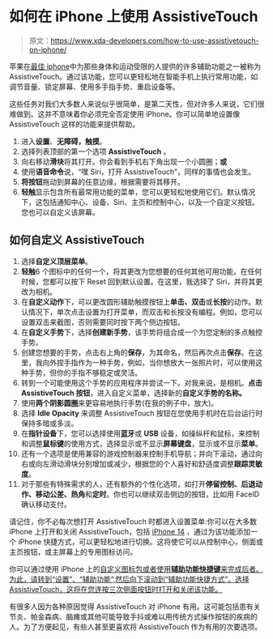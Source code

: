# 如何在 iPhone 上使用 AssistiveTouch

> 原文：<https://www.xda-developers.com/how-to-use-assistivetouch-on-iphone/>

苹果在[最佳 iphone](https://www.xda-developers.com/best-iphone/)中为那些身体和运动受限的人提供的许多辅助功能之一被称为 AssistiveTouch。通过该功能，您可以更轻松地在智能手机上执行常用功能，如调节音量、锁定屏幕、使用多手指手势、重启设备等。

这些任务对我们大多数人来说似乎很简单，是第二天性，但对许多人来说，它们很难做到。这并不意味着你必须完全否定使用 iPhone。你可以简单地设置像 AssistiveTouch 这样的功能来提供帮助。

1.  进入**设置**、**无障碍，触摸**。
2.  选择列表顶部的第一个选项 **AssistiveTouch** 。
3.  向右移动**滑块**将其打开。你会看到手机右下角出现一个小圆圈；**或**
4.  使用**语音命令**说，“嘿 Siri，打开 AssistiveTouch”，同样的事情也会发生。
5.  **将按钮**拖动到屏幕的任意边缘，根据需要将其移开。
6.  **轻触**显示包含所有最常用功能的菜单，您可以更轻松地使用它们。默认情况下，这包括通知中心、设备、Siri、主页和控制中心，以及一个自定义按钮。您也可以自定义该屏幕。

## 如何自定义 AssistiveTouch

1.  选择**自定义顶层菜单**。
2.  **轻触**6 个图标中的任何一个，将其更改为您想要的任何其他可用功能。在任何时候，您都可以按下 Reset 回到默认设置。在这里，我选择了 Siri，并将其更改为相机。
3.  在**自定义动作**下，可以更改圆形辅助触摸按钮上**单击、双击**或**长按**的动作。默认情况下，单次点击设置为打开菜单，而双击和长按没有编程。例如，您可以设置双击来截图，否则需要同时按下两个侧边按钮。
4.  在**自定义手势**下，选择**创建新手势**，该手势将组合成一个为您定制的多点触控手势。
5.  创建您想要的手势，点击右上角的**保存**，为其命名，然后再次点击**保存**。在这里，我向外捏手指作为一种手势，例如，当你想放大一张照片时，可以使用这种手势，但你的手指不够稳定或灵活。
6.  转到一个可能使用这个手势的应用程序并尝试一下。对我来说，是相机。**点击 AssistiveTouch 按钮**，进入自定义菜单，选择新的**自定义手势的名称。**
7.  使用**两个阴影圆圈**来更容易地执行手势(在我的例子中，放大)。
8.  选择 **Idle Opacity** 来调整 AssistiveTouch 按钮在您使用手机时在后台运行时保持多暗或多淡。
9.  在**指针设备**下，您可以选择使用**蓝牙**或 **USB** 设备，如操纵杆和鼠标，来控制和调整**鼠标键**的使用方式，选择显示或不显示**屏幕键盘**，显示或不显示**菜单**。
10.  还有一个选项是使用兼容的游戏控制器来控制手机导航；并向下滚动，通过向右或向左滑动滑块分别增加或减少，根据您的个人喜好和舒适度调整**跟踪灵敏度**。
11.  对于那些有特殊需求的人，还有额外的个性化选项，如打开**停留控制、后退动作、移动公差、热角**和**定时**。你也可以继续双击侧边的按钮，比如用 FaceID 确认移动支付。

请记住，你不必每次想打开 AssistiveTouch 时都进入设置菜单:你可以在大多数 iPhone 上打开和关闭 AssistiveTouch，包括 [iPhone 14](https://www.xda-developers.com/apple-iphone-14-review/) ，通过为该功能添加一个 iPhone 快捷方式，可以更轻松地进行切换。这将使它可以从控制中心，侧面或主页按钮，或主屏幕上的专用图标访问。

你可以通过使用 iPhone 上的[自定义图标包或者使用**辅助功能快捷键**来完成后者。为此，请转到“设置”、“辅助功能”,然后向下滚动到“辅助功能快捷方式”。选择 AssistiveTouch，这将在您连按三次侧面按钮时打开和关闭该功能。](https://www.xda-developers.com/how-to-set-up-custom-icon-packs-on-iphone/)

有很多人因为各种原因觉得 AssistiveTouch 对 iPhone 有用。这可能包括患有关节炎、帕金森病、脑瘫或其他可能导致手抖或难以用传统方式操作按钮的疾病的人。为了方便起见，有些人甚至更喜欢将 AssistiveTouch 作为有用的次要选项。